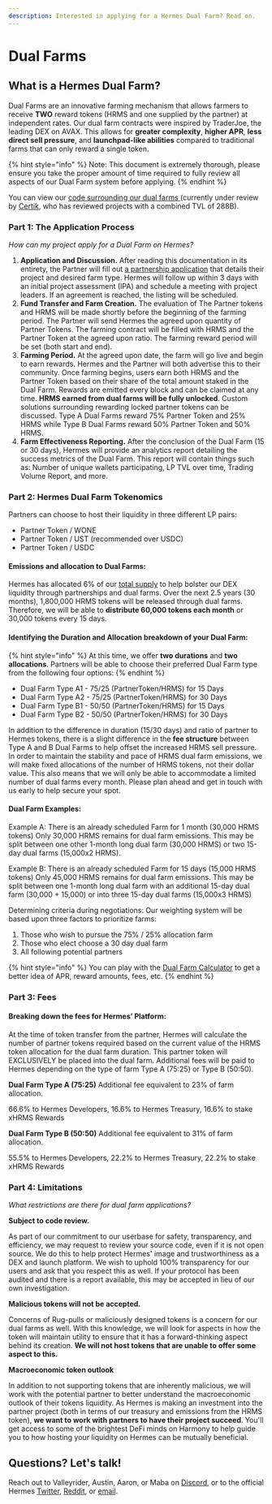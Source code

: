 ```yaml
---
description: Interested in applying for a Hermes Dual Farm? Read on.
---
```


# Dual Farms

## What is a Hermes Dual Farm?&#x20;

Dual Farms are an innovative farming mechanism that allows farmers to receive **TWO** reward tokens (HRMS and one supplied by the partner) at independent rates. Our dual farm contracts were inspired by TraderJoe, the leading DEX on AVAX. This allows for **greater complexity**, **higher APR**, **less direct sell pressure**, and **launchpad-like abilities** compared to traditional farms that can only reward a single token.

{% hint style="info" %}
Note: This document is extremely thorough, please ensure you take the proper amount of time required to fully review all aspects of our Dual Farm system before applying.
{% endhint %}

You can view our [code surrounding our dual farms ](https://github.com/Hermes-defi/hermes-swap/blob/main/contracts/MasterChefHermesV2.sol)(currently under review by [Certik](https://www.certik.com/projects/hermes-defi), who has reviewed projects with a combined TVL of 288B).

### Part 1: The Application Process

_How can my project apply for a Dual Farm on Hermes?_&#x20;

1. **Application and Discussion.** After reading this documentation in its entirety, the Partner will fill out [a partnership application](https://forms.gle/7uu9zgcCfjE3Vxoa6) that details their project and desired farm type. Hermes will follow up within 3 days with an initial project assessment (IPA) and schedule a meeting with project leaders. If an agreement is reached, the listing will be scheduled.
2. **Fund Transfer and Farm Creation.** The evaluation of The Partner tokens and HRMS will be made shortly before the beginning of the farming period. The Partner will send Hermes the agreed upon quantity of Partner Tokens. The farming contract will be filled with HRMS and the Partner Token at the agreed upon ratio. The farming reward period will be set (both start and end).
3. **Farming Period.** At the agreed upon date, the farm will go live and begin to earn rewards. Hermes and the Partner will both advertise this to their community. Once farming begins, users earn both HRMS and the Partner Token based on their share of the total amount staked in the Dual Farm. Rewards are emitted every block and can be claimed at any time. **HRMS earned from dual farms will be fully unlocked**. Custom solutions surrounding rewarding locked partner tokens can be discussed. Type A Dual Farms reward 75% Partner Token and 25% HRMS while Type B Dual Farms reward 50% Partner Token and 50% HRMS.
4. **Farm Effectiveness Reporting.** After the conclusion of the Dual Farm (15 or 30 days), Hermes will provide an analytics report detailing the success metrics of the Dual Farm. This report will contain things such as: Number of unique wallets participating, LP TVL over time, Trading Volume Report, and more.

### Part 2: Hermes Dual Farm Tokenomics

Partners can choose to host their liquidity in three different LP pairs:&#x20;

* Partner Token / WONE&#x20;
* Partner Token / UST (recommended over USDC)
* Partner Token / USDC

#### Emissions and allocation to Dual Farms:

Hermes has allocated 6% of our [total supply](../tokenomics/hermes-token-distribution.md) to help bolster our DEX liquidity through partnerships and dual farms. Over the next 2.5 years (30 months), 1,800,000 HRMS tokens will be released through dual farms. Therefore, we will be able to **distribute 60,000 tokens each month** or 30,000 tokens every 15 days.&#x20;

#### Identifying the Duration and Allocation breakdown of your Dual Farm:

{% hint style="info" %}
At this time, we offer **two durations** and **two allocations**. Partners will be able to choose their preferred Dual Farm type from the following four options:
{% endhint %}

* Dual Farm Type A1 - 75/25 (PartnerToken/HRMS) for 15 Days
* Dual Farm Type A2 - 75/25 (PartnerToken/HRMS) for 30 Days
* Dual Farm Type B1 - 50/50 (PartnerToken/HRMS) for 15 Days
* Dual Farm Type B2 - 50/50 (PartnerToken/HRMS) for 30 Days

In addition to the difference in duration (15/30 days) and ratio of partner to Hermes tokens, there is a slight difference in the **fee structure** between Type A and B Dual Farms to help offset the increased HRMS sell pressure. In order to maintain the stability and pace of HRMS dual farm emissions, we will make fixed allocations of the number of HRMS tokens, not their dollar value. This also means that we will only be able to accommodate a limited number of dual farms every month. Please plan ahead and get in touch with us early to help secure your spot.

#### Dual Farm Examples:

Example A: There is an already scheduled Farm for 1 month (30,000 HRMS tokens) Only 30,000 HRMS remains for dual farm emissions. This may be split between one other 1-month long dual farm (30,000 HRMS) or two 15-day dual farms (15,000x2 HRMS).

Example B: There is an already scheduled Farm for 15 days (15,000 HRMS tokens) Only 45,000 HRMS remains for dual farm emissions. This may be split between one 1-month long dual farm with an additional 15-day dual farm (30,000 + 15,000) or into three 15-day dual farms (15,000x3 HRMS)

Determining criteria during negotiations: Our weighting system will be based upon three factors to prioritize farms:&#x20;

1. Those who wish to pursue the 75% / 25% allocation farm
2. Those who elect choose a 30 day dual farm
3. All following potential partners

{% hint style="info" %}
You can play with the [Dual Farm Calculator](https://docs.google.com/spreadsheets/d/1EiA28hDV6dayI9WqesiEubqEIDX-6jz-sV4jMF4oYUg/edit?usp=sharing) to get a better idea of APR, reward amounts, fees, etc.
{% endhint %}

### Part 3: Fees

#### Breaking down the fees for Hermes’ Platform:&#x20;

At the time of token transfer from the partner, Hermes will calculate the number of partner tokens required based on the current value of the HRMS token allocation for the dual farm duration. This partner token will EXCLUSIVELY be placed into the dual farm. Additional fees will be paid to Hermes depending on the type of farm Type A (75:25) or Type B (50:50).

**Dual Farm Type A (75:25)** Additional fee equivalent to 23% of farm allocation.&#x20;

66.6% to Hermes Developers, 16.6% to Hermes Treasury, 16.6% to stake xHRMS Rewards

**Dual Farm Type B (50:50)** Additional fee equivalent to 31% of farm allocation.

55.5% to Hermes Developers, 22.2% to Hermes Treasury, 22.2% to stake xHRMS Rewards

### Part 4: Limitations

_What restrictions are there for dual farm applications?_

**Subject to code review.**&#x20;

As part of our commitment to our userbase for safety, transparency, and efficiency, we may request to review your source code, even if it is not open source. We do this to help protect Hermes' image and trustworthiness as a DEX and launch platform. We wish to uphold 100% transparency for our users and ask that you respect this as well. If your protocol has been audited and there is a report available, this may be accepted in lieu of our own investigation.&#x20;

**Malicious tokens will not be accepted.**

Concerns of Rug-pulls or maliciously designed tokens is a concern for our dual farms as well. With this knowledge, we will look for aspects in how the token will maintain utility to ensure that it has a forward-thinking aspect behind its creation. **We will not host tokens that are unable to offer some aspect to this.**

**Macroeconomic token outlook**

In addition to not supporting tokens that are inherently malicious, we will work with the potential partner to better understand the macroeconomic outlook of their tokens liquidity. As Hermes is making an investment into the partner project (both in terms of our treasury and emissions from the HRMS token), **we want to work with partners to have their project succeed**. You'll get access to some of the brightest DeFi minds on Harmony to help guide you to how hosting your liquidity on Hermes can be mutually beneficial.



## Questions? Let's talk!

Reach out to Valleyrider, Austin, Aaron, or Maba on [Discord](https://discord.gg/hermesdefi), or to the official Hermes [Twitter](https://twitter.com/hermesdefi), [Reddit](https://www.reddit.com/user/HermesDeFi), or [email](mailto:austin@hermesdefi.io).

